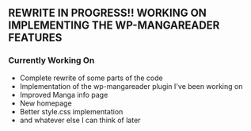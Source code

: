 
## REWRITE IN PROGRESS!! WORKING ON IMPLEMENTING THE WP-MANGAREADER FEATURES

### Currently Working On

- Complete rewrite of some parts of the code
- Implementation of the wp-mangareader plugin I've been working on
- Improved Manga info page
- New homepage
- Better style.css implementation
- and whatever else I can think of later

